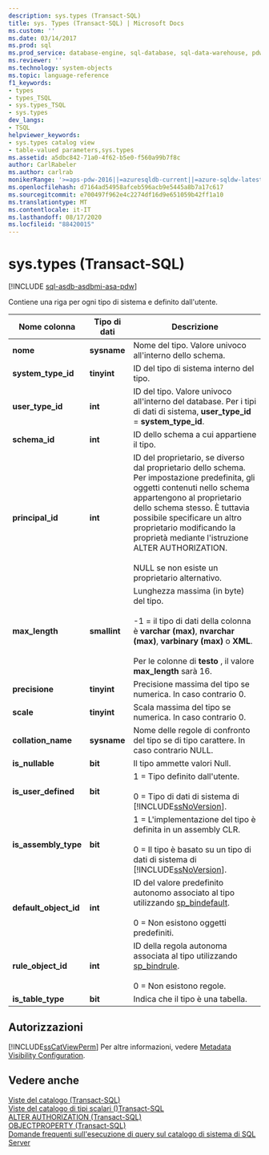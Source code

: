 ```yaml
---
description: sys.types (Transact-SQL)
title: sys. Types (Transact-SQL) | Microsoft Docs
ms.custom: ''
ms.date: 03/14/2017
ms.prod: sql
ms.prod_service: database-engine, sql-database, sql-data-warehouse, pdw
ms.reviewer: ''
ms.technology: system-objects
ms.topic: language-reference
f1_keywords:
- types
- types_TSQL
- sys.types_TSQL
- sys.types
dev_langs:
- TSQL
helpviewer_keywords:
- sys.types catalog view
- table-valued parameters,sys.types
ms.assetid: a5dbc842-71a0-4f62-b5e0-f560a99b7f8c
author: CarlRabeler
ms.author: carlrab
monikerRange: '>=aps-pdw-2016||=azuresqldb-current||=azure-sqldw-latest||>=sql-server-2016||=sqlallproducts-allversions||>=sql-server-linux-2017||=azuresqldb-mi-current'
ms.openlocfilehash: d7164ad54958afceb596acb9e5445a8b7a17c617
ms.sourcegitcommit: e700497f962e4c2274df16d9e651059b42ff1a10
ms.translationtype: MT
ms.contentlocale: it-IT
ms.lasthandoff: 08/17/2020
ms.locfileid: "88420015"
---
```

# <a name="systypes-transact-sql"></a>sys.types (Transact-SQL)
[!INCLUDE [sql-asdb-asdbmi-asa-pdw](../../includes/applies-to-version/sql-asdb-asdbmi-asa-pdw.md)]

  Contiene una riga per ogni tipo di sistema e definito dall'utente.  
  
|Nome colonna|Tipo di dati|Descrizione|  
|-----------------|---------------|-----------------|  
|**nome**|**sysname**|Nome del tipo. Valore univoco all'interno dello schema.|  
|**system_type_id**|**tinyint**|ID del tipo di sistema interno del tipo.|  
|**user_type_id**|**int**|ID del tipo. Valore univoco all'interno del database. Per i tipi di dati di sistema, **user_type_id**  =  **system_type_id**.|  
|**schema_id**|**int**|ID dello schema a cui appartiene il tipo.|  
|**principal_id**|**int**|ID del proprietario, se diverso dal proprietario dello schema. Per impostazione predefinita, gli oggetti contenuti nello schema appartengono al proprietario dello schema stesso. È tuttavia possibile specificare un altro proprietario modificando la proprietà mediante l'istruzione ALTER AUTHORIZATION.<br /><br /> NULL se non esiste un proprietario alternativo.|  
|**max_length**|**smallint**|Lunghezza massima (in byte) del tipo.<br /><br /> -1 = il tipo di dati della colonna è **varchar (max)**, **nvarchar (max)**, **varbinary (max)** o **XML**.<br /><br /> Per le colonne di **testo** , il valore **max_length** sarà 16.|  
|**precisione**|**tinyint**|Precisione massima del tipo se numerica. In caso contrario 0.|  
|**scale**|**tinyint**|Scala massima del tipo se numerica. In caso contrario 0.|  
|**collation_name**|**sysname**|Nome delle regole di confronto del tipo se di tipo carattere. In caso contrario NULL.|  
|**is_nullable**|**bit**|Il tipo ammette valori Null.|  
|**is_user_defined**|**bit**|1 = Tipo definito dall'utente.<br /><br /> 0 = Tipo di dati di sistema di [!INCLUDE[ssNoVersion](../../includes/ssnoversion-md.md)].|  
|**is_assembly_type**|**bit**|1 = L'implementazione del tipo è definita in un assembly CLR.<br /><br /> 0 = Il tipo è basato su un tipo di dati di sistema di [!INCLUDE[ssNoVersion](../../includes/ssnoversion-md.md)].|  
|**default_object_id**|**int**|ID del valore predefinito autonomo associato al tipo utilizzando [sp_bindefault](../../relational-databases/system-stored-procedures/sp-bindefault-transact-sql.md).<br /><br /> 0 = Non esistono oggetti predefiniti.|  
|**rule_object_id**|**int**|ID della regola autonoma associata al tipo utilizzando [sp_bindrule](../../relational-databases/system-stored-procedures/sp-bindrule-transact-sql.md).<br /><br /> 0 = Non esistono regole.|  
|**is_table_type**|**bit**|Indica che il tipo è una tabella.|  
  
## <a name="permissions"></a>Autorizzazioni  
 [!INCLUDE[ssCatViewPerm](../../includes/sscatviewperm-md.md)] Per altre informazioni, vedere [Metadata Visibility Configuration](../../relational-databases/security/metadata-visibility-configuration.md).  
  
## <a name="see-also"></a>Vedere anche  
 [Viste del catalogo &#40;Transact-SQL&#41;](../../relational-databases/system-catalog-views/catalog-views-transact-sql.md)   
 [Viste del catalogo di tipi scalari &#40;&#41;Transact-SQL ](../../relational-databases/system-catalog-views/scalar-types-catalog-views-transact-sql.md)   
 [ALTER AUTHORIZATION &#40;Transact-SQL&#41;](../../t-sql/statements/alter-authorization-transact-sql.md)   
 [OBJECTPROPERTY &#40;Transact-SQL&#41;](../../t-sql/functions/objectproperty-transact-sql.md)   
 [Domande frequenti sull'esecuzione di query sul catalogo di sistema di SQL Server](../../relational-databases/system-catalog-views/querying-the-sql-server-system-catalog-faq.md)  
  
  
